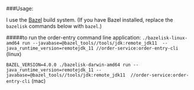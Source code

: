 ###Usage:

I use the [Bazel](https://bazel.build/) build system. (If you have Bazel installed,
replace the `bazelisk` commands below with `bazel`.)

#####to run the order-entry command line application:
`./bazelisk-linux-amd64 run --javabase=@bazel_tools//tools/jdk:remote_jdk11  --java_runtime_version=remotejdk_11 //order-service:order-entry-cli` (linux)


`BAZEL_VERSION=4.0.0 ./bazelisk-darwin-amd64 run --java_runtime_version=remotejdk_11 --javabase=@bazel_tools//tools/jdk:remote_jdk11  //order-service:order-entry-cli` (mac)

